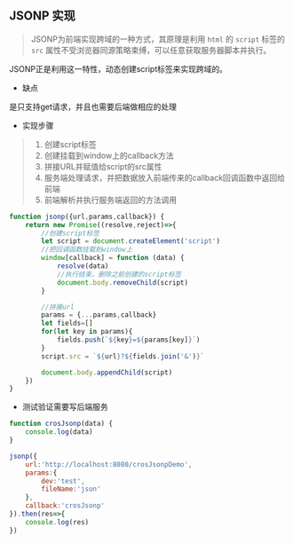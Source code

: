 
 ## JSONP 实现
 
> JSONP为前端实现跨域的一种方式，其原理是利用 `html` 的 `script` 标签的 `src` 属性不受浏览器同源策略束缚，可以任意获取服务器脚本并执行。

JSONP正是利用这一特性，动态创建script标签来实现跨域的。
 
- 缺点
 
是只支持get请求，并且也需要后端做相应的处理
 
- 实现步骤
 
> 1. 创建script标签
> 2. 创建挂载到window上的callback方法
> 3. 拼接URL并赋值给script的src属性
> 4. 服务端处理请求，并把数据放入前端传来的callback回调函数中返回给前端
> 5. 前端解析并执行服务端返回的方法调用
```javascript
function jsonp({url,params,callback}) {
    return new Promise((resolve,reject)=>{
        //创建script标签
        let script = document.createElement('script')
        //把回调函数挂载到window上
        window[callback] = function (data) {
            resolve(data)
            //执行结束，删除之前创建的script标签
            document.body.removeChild(script)
        }

        //拼接url
        params = {...params,callback}
        let fields=[]
        for(let key in params){
            fields.push(`${key}=${params[key]}`)
        }
        script.src = `${url}?${fields.join('&')}`

        document.body.appendChild(script)
    })
}
```
- 测试验证需要写后端服务

```javascript
function crosJsonp(data) {
    console.log(data)
}

jsonp({
    url:'http://localhost:8080/crosJsonpDemo',
    params:{
        dev:'test',
        fileName:'json'
    },
    callback:'crosJsonp'
}).then(res=>{
    console.log(res)
})
```